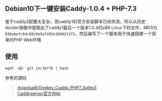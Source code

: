 ## Debian10下一键安装Caddy-1.0.4 + PHP-7.3
鉴于caddy2配置太复杂，而caddy1的官方安装脚本已经失效，所以从历史docker镜像中提取出了caddy1最后一个版本1.0.4的x86 Linux下的文件，MD5为`036abefc6dc88c9e9a7493e1846211f3`，然后编写了一个脚本用于快速搭建一个简单的PHP Web环境

## 使用
```
wget -qO- git.io/JmrY6 | bash
```

参考的源码
> [dylanbai8/Onekey_Caddy_PHP7_Sqlite3](https://github.com/dylanbai8/Onekey_Caddy_PHP7_Sqlite3)   
> [Caddyserver官方Wiki](https://github.com/caddyserver/caddy/wiki/Caddy-as-a-service-examples)
